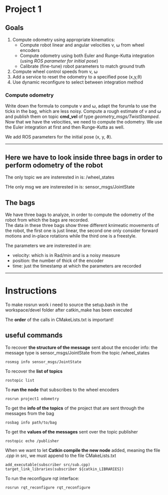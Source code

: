 # Project 1

## Goals
1. Compute odometry using appropriate kinematics:
    - Compute robot linear and angular velocities v, ⍵ from wheel encoders
    - Compute odometry using both Euler and Runge-Kutta integration (using *ROS parameter for initial pose*)
    - Calibrate (fine-tune) robot parameters to match ground truth
2. Compute wheel control speeds from v, ⍵
3. Add a service to reset the odometry to a specified pose (x,y,θ)
4. Use dynamic reconfigure to select between integration method

### Compute odometry
Write down the formula to compute v and ⍵, adapt the forumla to use the ticks in the bag, which are less noisy. Compute a rough estimate of v and ⍵ and publish them on topic **cmd_vel** of type *geometry_msgs/TwistStamped*. <br>
Now that we have the velocities, we need to compute the odometry. We use the Euler integration at first and then Runge-Kutta as well.

We add ROS parameters for the initial pose (x, y, ϑ).

---

## Here we have to look inside three bags in order to perform odometry of the robot

The only topic we are insterested in is: /wheel_states

THe only msg we are insterested in is: sensor_msgs/JointState

## The bags

We have three bags to analyze, in order to compute the odometry of the robot from which the bags are recorded. <br>
The data in these three bags show three different knimeatic movements of the robot, the first one is just linear, the second one only consider forward motions and in-place rotations while the third one is a freestyle. 

The parameters we are insterested in are:
- velocity: which is in Rad/min and is a noisy measure
- position: the number of thick of the encoder 
- time: just the timestamp at which the parameters are recorded

---

# Instructions

To make rosrun work i need to source the setup.bash in the workspace/devel folder after catkin_make has been executed

The **order** of the calls in CMakeLists.txt is important!

## useful commands

To recover **the structure of the message** sent about the encoder info: the message type is sensor_msgs/JointState from the topic /wheel_states
```
rosmsg info sensor_msgs/JointState
```

To recover the **list of topics**
```
rostopic list
```

To **run the node** that subscribes to the wheel encoders
```
rosrun project1 odometry
```

To get the **info of the topics** of the project that are sent through the messages from the bag
```
rosbag info path/to/bag
```

To get the **values of the messages** sent over the topic publisher
```
rostopic echo /publisher
```

When we want to let **Catkin compile the new node** added, meaning the file _.cpp_ in src, we must append to the file CMakeLists.txt
```
add_executable(subscriber src/sub.cpp) target_link_libraries(subscriber ${catkin_LIBRARIES})
```

To run the reconfigure rqt interface:
```
rosrun rqt_reconfigure rqt_reconfigure
```